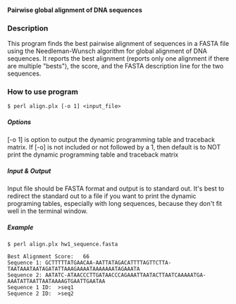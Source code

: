 
#### Pairwise global alignment of DNA sequences


### Description 
This program finds the best pairwise alignment of sequences in a FASTA file using the Needleman-Wunsch algorithm for global alignment of DNA sequences. It reports the best alignment (reports only one alignment if there are multiple "bests"), the score, and the FASTA description line for the two sequences.

### How to use program
```$ perl align.plx [-o 1] <input_file>```

##### Options #####
[-o 1] is option to output the dynamic programming table and traceback matrix. If [-o] is not included or not followed by a 1, then default is to NOT print the dynamic programming table and traceback matrix

##### Input & Output #####
Input file should be FASTA format and output is to standard out. It's best to redirect the standard out to a file if you want to print the dynamic programing tables, especially with long sequences, because they don't fit well in the terminal window.

##### Example #####

```$ perl align.plx hw1_sequence.fasta```

```
Best Alignment Score:	66
Sequence 1:	GCTTTTTATGAACAA-AATTATAGACATTTTAGTTCTTA-TAATAAATAATAGATATTAAAGAAAATAAAAAAATAGAAATA
Sequence 2:	AATATC-ATAACCCTTGATAACCCAGAAATTAATACTTAATCAAAAATGA-AAATATTAATTAATAAAAGTGAATTGAATAA
Sequence 1 ID: 	>seq1
Sequence 2 ID:	>seq2
```
